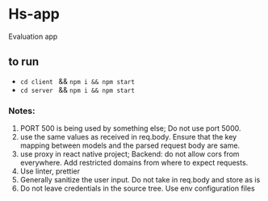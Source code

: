 # Hs-app
Evaluation app

## to run

- `cd client ` && `npm i && npm start`
- `cd server ` && `npm i && npm start`

### Notes:
1. PORT 500 is being used by something else; Do not use port 5000.
2. use the same values as received in req.body. Ensure that the key mapping between models and the parsed request body are same.
3. use proxy in react native project; Backend: do not allow cors from everywhere. Add restricted domains from where to expect requests.
4. Use linter, prettier
5. Generally sanitize the user input. Do not take in req.body and store as is
6. Do not leave credentials in the source tree. Use env configuration files